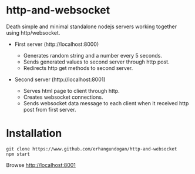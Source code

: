 http-and-websocket
==================

Death simple and minimal standalone nodejs servers working together using http/websocket.

* First server (http://localhost:8000)
  * Generates random string and a number every 5 seconds.
  * Sends generated values to second server through http post.
  * Redirects http get methods to second server.

* Second server (http://localhost:8001)
  * Serves html page to client through http.
  * Creates websocket connections.
  * Sends websocket data message to each client when it received http post from first server.

# Installation

    git clone https://www.github.com/erhangundogan/http-and-websocket
    npm start

Browse [http://localhost:8001](http://localhost:8001)